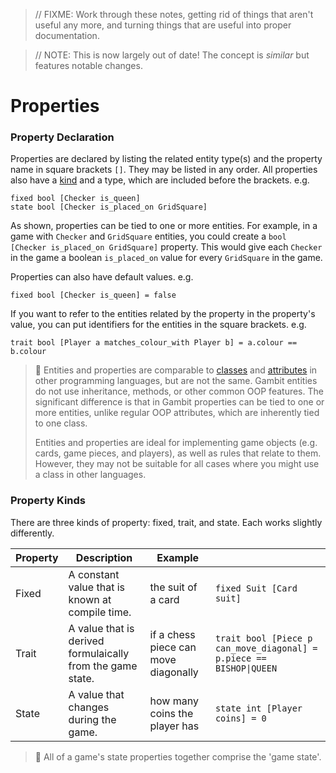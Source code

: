 > // FIXME: Work through these notes, getting rid of things that aren't useful any more, and turning things that are useful into proper documentation.

> // NOTE: This is now largely out of date! The concept is _similar_ but features notable changes.

# Properties

### Property Declaration

Properties are declared by listing the related entity type(s) and the property name in square brackets `[]`. They may be listed in any order. All properties also have a [kind](#property-kinds) and a type, which are included before the brackets. e.g.

```gambit
fixed bool [Checker is_queen]
state bool [Checker is_placed_on GridSquare]
```

As shown, properties can be tied to one or more entities. For example, in a game with `Checker` and `GridSquare` entities, you could create a `bool [Checker is_placed_on GridSquare]` property. This would give each `Checker` in the game a boolean `is_placed_on` value for every `GridSquare` in the game.

Properties can also have default values. e.g.

```gambit
fixed bool [Checker is_queen] = false
```

If you want to refer to the entities related by the property in the property's value, you can put identifiers for the entities in the square brackets. e.g.

```gambit
trait bool [Player a matches_colour_with Player b] = a.colour == b.colour
```

> 🚩 Entities and properties are comparable to [classes](<https://en.wikipedia.org/wiki/Class_(computer_programming)>) and [attributes](<https://en.wikipedia.org/wiki/Class_(computer_programming)#Structure>) in other programming languages, but are not the same. Gambit entities do not use inheritance, methods, or other common OOP features. The significant difference is that in Gambit properties can be tied to one or more entities, unlike regular OOP attributes, which are inherently tied to one class.
>
> Entities and properties are ideal for implementing game objects (e.g. cards, game pieces, and players), as well as rules that relate to them. However, they may not be suitable for all cases where you might use a class in other languages.

### Property Kinds

There are three kinds of property: fixed, trait, and state. Each works slightly differently.

| Property | Description                                                | Example                              |                                                                     |
| -------- | ---------------------------------------------------------- | ------------------------------------ | ------------------------------------------------------------------- |
| Fixed    | A constant value that is known at compile time.            | the suit of a card                   | `fixed Suit [Card suit]`                                            |
| Trait    | A value that is derived formulaically from the game state. | if a chess piece can move diagonally | `trait bool [Piece p can_move_diagonal] = p.piece == BISHOP\|QUEEN` |
| State    | A value that changes during the game.                      | how many coins the player has        | `state int [Player coins] = 0`                                      |

> 🚩 All of a game's state properties together comprise the 'game state'.
